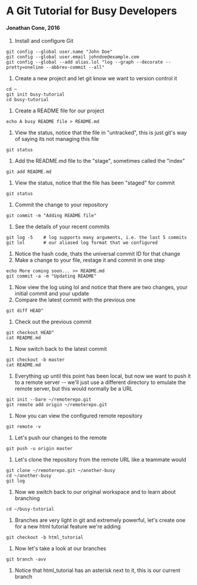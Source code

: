 # A Git Tutorial for Busy Developers

#### Jonathan Cone, 2016 

1. Install and configure Git 
```
git config --global user.name "John Doe"
git config --global user.email johndoe@example.com
git config --global --add alias.lol "log --graph --decorate --pretty=oneline --abbrev-commit --all"
```
1. Create a new project and let git know we want to version control it
````    
cd ~
git init busy-tutorial
cd busy-tutorial
````
1. Create a README file for our project
```
echo A busy README file > README.md
```
1. View the status, notice that the file in "untracked", this is just git's way of saying its not managing this file
```
git status
```
1. Add the README.md file to the "stage", sometimes called the "index"
```
git add README.md
```
1. View the status, notice that the file has been "staged" for commit
```
git status
```
1. Commit the change to your repository
```
git commit -m "Adding README file"
```
1. See the details of your recent commits
```    
git log -5    # log supports many arguments, i.e. the last 5 commits
git lol       # our aliased log format that we configured
```
1. Notice the hash code, thats the universal commit ID for that change
1. Make a change to your file, restage it and commit in one step
```
echo More coming soon... >> README.md
git commit -a -m "Updating README"
```
1. Now view the log using lol and notice that there are two changes, your initial commit and your update
1. Compare the latest commit with the previous one
```
git diff HEAD^
```
1. Check out the previous commit
```
git checkout HEAD^
cat README.md
```
1. Now switch back to the latest commit
```
git checkout -b master
cat README.md
```
1. Everything up until this point has been local, but now we want to push it to a remote server -- we'll just use a different directory to emulate the remote server, but this would normally be a URL
```
git init --bare ~/remoterepo.git
git remote add origin ~/remoterepo.git
```
1. Now you can view the configured remote repository
```
git remote -v
```
1. Let's push our changes to the remote
```
git push -u origin master
```
1. Let's clone the repository from the remote URL like a teammate would
```
git clone ~/remoterepo.git ~/another-busy
cd ~/another-busy
git log
```
1. Now we switch back to our original workspace and to learn about branching
```
cd ~/busy-tutorial
```
1. Branches are very light in git and extremely powerful, let's create one for a new html tutorial feature we're adding
```
git checkout -b html_tutorial
```
1. Now let's take a look at our branches
```
git branch -avv
```
1. Notice that html_tutorial has an asterisk next to it, this is our current branch


